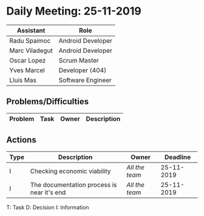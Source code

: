 # Daily Meeting: 25-11-2019

| Assistant  | Role  |  
|---|---|
| Radu Spaimoc  | Android Developer  |   
| Marc Viladegut  | Android Developer  |   
| Oscar Lopez |  Scrum Master |  
| Yves Marcel | Developer (404) |
| Lluis Mas | Software Engineer |  

## Problems/Difficulties
| Problem  | Task  | Owner | Description |
|---|---|---|---|


## Actions
| Type  | Description  | Owner | Deadline |
|---|---|---|---|
| I | Checking economic viability | _All the team_ | 25-11-2019 |
| I | The documentation process is near it's end | _All the team_ | 25-11-2019 |


T: Task
D: Decision
I: Information
